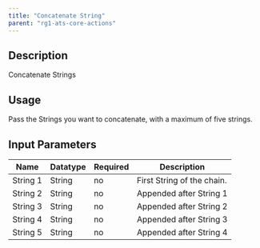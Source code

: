 ```yaml
---
title: "Concatenate String"
parent: "rg1-ats-core-actions"
---
```


## Description

Concatenate Strings

## Usage

Pass the Strings you want to concatenate, with a maximum of five strings.

## Input Parameters

Name | Datatype | Required | Description
---- | -------- | ------- |---------------
String 1 | String | no | First String of the chain.
String 2 | String | no | Appended after String 1
String 3 | String | no | Appended after String 2
String 4 | String | no | Appended after String 3
String 5 | String | no | Appended after String 4
